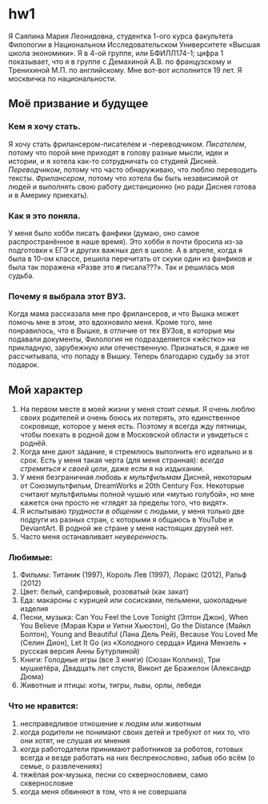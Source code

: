 # hw1
Я Саяпина Мария Леонидовна, студентка 1-ого курса факультета Филологии в Национальном Исследовательском Университете «Высшая школа экономики». Я в 4-ой группе, или БФИЛЛ174-1; цифра 1 показывает, что я в группе с Демахиной А.В. по французскому и Тренихиной М.П. по английскому. Мне вот-вот исполнится 19 лет. Я москвичка по национальности.
## Моё призвание и будущее
### Кем я хочу стать.
Я хочу стать фрилансером-писателем и -переводчиком. *Писателем*, потому что порой мне приходят в голову разные мысли, идеи и истории, и я хотела как-то сотрудничать со студией Дисней. *Переводчиком*, потому что часто обнаруживаю, что люблю переводить тексты. *Фрилансером*, потому что хотела бы быть независимой от людей и выполнять свою работу дистанционно (но ради Диснея готова и в Америку приехать).
### Как я это поняла.
У меня было хобби писать фанфики (думаю, оно самое распространённое в наше время). Это хобби я почти бросила из-за подготовки к ЕГЭ и других важных дел в школе. А в апреле, когда я была в 10-ом классе, решила перечитать от скуки один из фанфиков и была так поражена «Разве это ***я*** писала???». Так и решилась моя судьба.
### Почему я выбрала этот ВУЗ.
Когда мама рассказала мне про фрилансеров, и что Вышка может помочь мне в этом, это вдохновило меня. Кроме того, мне понравилось, что в Вышке, в отличие от тех ВУЗов, в которые мы подавали документы, Филология не подразделяется «жёстко» на прикладную, зарубежную или отечественную. Признаться, я даже не рассчитывала, что попаду в Вышку. Теперь благодарю судьбу за этот подарок.
## Мой характер
1. На первом месте в моей жизни у меня стоит *семья*. Я очень люблю своих родителей и очень боюсь их потерять, это единственное сокровище, которое у меня есть. Поэтому я всегда жду пятницы, чтобы поехать в родной дом в Московской области и увидеться с роднёй.
2. Когда мне дают задание, я стремлюсь выполнить его идеально и в срок. Есть у меня такая черта (для меня странная): *всегда стремиться к своей цели*, даже если я на издыхании.
3. У меня безграничная *любовь к мультфильмам* Дисней, некоторым от Союзмультфильм, DreamWorks и 20th Century Fox. Некоторые считают мультфильмы полной чушью или «мутью голубой», но мне кажется они просто не «глядят за пределы того, что видят».
4. Я испытываю *трудности в общении* с людьми, у меня только две подруги из разных стран, с которыми я общаюсь в YouTube и DeviantArt. В родной же стране у меня настоящих друзей нет.
5. Часто меня останавливает *неуверенность*.
### Любимые:
1.	Фильмы: Титаник (1997), Король Лев (1997), Лоракс (2012), Ральф (2012)
2.	Цвет: белый, сапфировый, розоватый (как закат)
3.	Еда: макароны с курицей или сосисками, пельмени, шоколадные изделия
4.	Песни, музыка: Can You Feel the Love Tonight (Элтон Джон), When You Believe (Мэрая Кэри и Уитни Хьюстон), Go the Distance (Майкл Болтон), Young and Beautiful (Лана Дель Рей), Because You Loved Me (Селин Дион), Let It Go (из «Холодного сердца» Идина Мензель + русская версия Анны Бутурлиной)
5.	Книги: Голодные игры (все 3 книги) (Сюзан Коллинз), Три мушкетёра, Двадцать лет спустя, Виконт де Бражелон (Александр Дюма)
6.	Животные и птицы: коты, тигры, львы, орлы, лебеди
### Что не нравится:
1.	несправедливое отношение к людям или животным
2.	когда родители не понимают своих детей и требуют от них то, что они хотят, не слушая их мнения
3.	когда работодатели принимают работников за роботов, готовых всегда и везде работать на них беспрекословно, забыв обо всём (о семье, о развлечениях)
4.	тяжёлая рок-музыка, песни со сквернословием, само сквернословие
5.	когда меня обвиняют в том, что я не совершала
